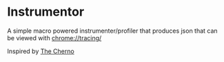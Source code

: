 # Instrumentor

A simple macro powered instrumenter/profiler that produces json that can be viewed with <chrome://tracing/>

Inspired by [The Cherno](https://gist.github.com/TheCherno/31f135eea6ee729ab5f26a6908eb3a5e)
